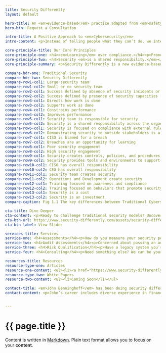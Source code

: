 ```yaml
---
title: Security Differently
layout: default

hero-title: An <em>evidence-based</em> practice adapted from <em>safety</em>.
hero-btn: Request a Consultation

intro-title: A Positive Approach to <em>Cybersecurity</em>
intro-content: <p>Instead of telling people what they can’t do, we integrate security into how work gets done in your organization, building on your strengths and improving your security performance, so that you are prepared when your systems are (inevitably) attacked.</p><p>A positive approach to cybersecurity improves organizational performance, employee engagement, learning and resilience. We adapt the latest data-driven research to your operations so that you can successfully prevent, detect, respond, and recover from security incidents.</p><p><a href="#contact">Contact Us</a> to learn more about how you can do more with your security investments!</p>

core-principle-title: Our Core Principles
core-principle-one: <h4><em>Learning</em> over compliance.</h4><p>Promote good outcomes and behaviors instead of preventing bad outcomes and behaviors.</p>
core-principle-two: <h4>Security <em>is a shared responsibility.</em></h4><p>The security team doesn’t create security.</p>
core-principle-summary: <p>Security Differently is a new evidence-based cybersecurity practice adapted from safety. By shifting the focus from preventing incidents to improving performance, security changes from a cost to an investment that can be measured directly.</p>

compare-hdr-one: Traditional Security
compare-hdr-two: Security Differently
compare-row1-col1: Large security team
compare-row1-col2: Small or no security team
compare-row2-col1: Success defined by absence of security incidents or breaches
compare-row2-col2: Success defined by presence of security capacities (smaller attack surface, faster patching, MFA)
compare-row3-col1: Directs how work is done
compare-row3-col2: Supports work as done
compare-row4-col1: Constrains performance
compare-row4-col2: Improves performance
compare-row5-col1: Security team is responsible for security
compare-row5-col2: Security is a shared responsibility across the organization
compare-row6-col1: Security is focused on compliance with external rules and regulations
compare-row6-col2: Demonstrating security to outside stakeholders is a separate activity
compare-row7-col1: CISO is blamed for a breach
compare-row7-col2: Breaches are an opportunity for learning
compare-row8-col1: Poor security engagement
compare-row8-col2: High security engagement
compare-row9-col1: Security creates controls, policies, and procedures to prevent mistakes
compare-row9-col2: Security provides tools and environments to support security work
compare-row10-col1: CISO has overall responsibility
compare-row10-col2: CEO has overall responsibility
compare-row11-col1: Security team creates security
compare-row11-col2: Operations and Development create security
compare-row12-col1: Training focused on awareness and compliance
compare-row12-col2: Training focused on behaviors that promote security and learning
compare-row13-col1: Security is a cost 
compare-row13-col2: Security is an investment
compare-caption: Fig 1.1 The key differences between Traditional Cybersecurity and Security Differently.

cta-title: Dive Deeper
cta-content: <p>Ready to challenge traditional security models? Uncover new insights from the Security Differently <a href="https://site.pheedloop.com/event/2024secure360/schedule/SESCYVQSVJOZK6AB8" target="_blank">Secure360</a> talk.</p>
cta-btn-url: https://www.security-differently.com/assets/security-differently.pdf
cta-btn-label: View Slides

services-title: Services
service-one: <h4>Assessments</h4><p>How do you measure your security performance? Not experiencing a breach or a security incident isn’t a good measure, but in the past few years we’ve started to understand what practices and controls improve security. Our security assessment will review your software development and technology operations holistically, providing a detailed report on what your organization does well and what can be improved.</p>
service-two: <h4>Audit Assessments</h4><p>Concerned about passing an audit? We can help you identify what you’re already doing that satisfies your client, partner, or regulator, and build new security to close any gaps.</p>
service-three: <h4>Risk Qualification</h4><p>Have a legacy system you’re struggling to upgrade or replace? A risk quantification analysis can help your organization understand the financial impact of the security, availability, and business risks inherent in your system.</p>
service-four: <h4>Consulting</h4><p>Need something else? We can be your trusted advisor to help you develop and execute a security strategy that meets your needs.</p>

resources-title: Resources
resource-type-one: Articles
resource-one-content: <ul><li><a href="https://www.security-differently.com/2024/10/16/cybersecurity-for-startups/">Cybersecurity for Startups and Small Businesses</a><li><a href="https://www.security-differently.com/2024/05/28/phishing-training/">Does Phishing Training Work?</a></li><li><a href="https://www.security-differently.com/2024/02/20/security-as-finance/">Running Security like Finance</a></li><li><a href="https://www.security-differently.com/2024/01/30/on-deadlines/">On Deadlines</a></li><li><a href="https://www.security-differently.com/2023/10/31/security-differently/">Security Differently</a></li></ul>
resource-type-two: White Papers
resource-two-content: <ul><li>Coming Soon</li></ul>

contact-title: <em>John Benninghoff</em> has been doing security differently for over 25 years.
contact-content: <p>John’s career includes diverse experience in financial services, retail, government, and health care, supporting infrastructure, software development, and Site Reliability Engineering. John holds a Masters of Science in Psychology from the Managing Risk and Systems Change program at Trinity College Dublin, where he applied lessons from safety science to technology.</p>


---
```


# {{ page.title }}

Content is written in [Markdown](https://learnxinyminutes.com/docs/markdown/).
Plain text format allows you to focus on your **content**.

<!--
You can use HTML elements in Markdown, such as the comment element, and they won't
be affected by a markdown parser. However, if you create an HTML element in your
markdown file, you cannot use markdown syntax within that element's contents.
-->